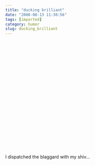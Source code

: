 ```yaml
---
title: "ducking brilliant"
date: "2008-08-13 11:30:56"
tags: [imported]
category: humor
slug: ducking_brilliant
---
```

	
<object width="425" height="344"><param name="movie" value="http://www.youtube.com/v/6hcoT6yxFoU&hl=en&fs=1"></param><param name="allowFullScreen" value="true"></param><embed src="http://www.youtube.com/v/6hcoT6yxFoU&hl=en&fs=1" type="application/x-shockwave-flash" allowfullscreen="true" width="425" height="344"></embed></object>

I dispatched the blaggard with my shiv...
